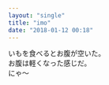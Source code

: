 ```yaml
---
layout: "single"
title: "imo"
date: "2018-01-12 00:18"
---
```


いもを食べるとお腹が空いた。  
お腹は軽くなった感じだ。  
にゃ〜
